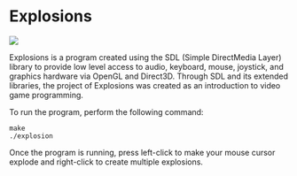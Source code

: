 # Explosions

![](art/epeek.gif)

Explosions is a program created using the SDL (Simple DirectMedia Layer) library to provide low level access to audio, keyboard, mouse, joystick, and graphics hardware via OpenGL and Direct3D. Through SDL and its extended libraries, the project of Explosions was created as an introduction to video game programming. 


To run the program, perform the following command:

    make 
    ./explosion

Once the program is running, press left-click to make your mouse cursor explode and right-click to create multiple explosions.
